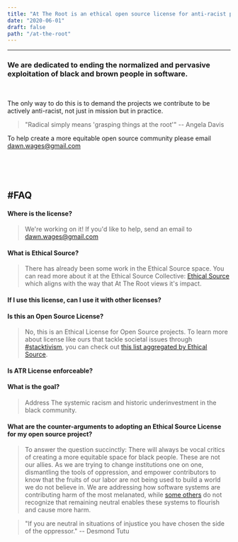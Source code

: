 ```yaml
---
title: "At The Root is an ethical open source license for anti-racist projects"
date: "2020-06-01"
draft: false
path: "/at-the-root"
---
```

--------------------
### We are dedicated to ending the normalized and pervasive exploitation of black and brown people in software.

&nbsp; 

The only way to do this is to demand the projects we contribute to be actively anti-racist, not just in mission but in practice. 



> "Radical simply means 'grasping things at the root'"
> -- Angela Davis



To help create a more equitable open source community please email [dawn.wages@gmail.com](mailto:dawn.wages@gmail.com)

&nbsp; 

&nbsp; 
 

#FAQ
--------------------
#### Where is the license?
> We're working on it! If you'd like to help, send an email to [dawn.wages@gmail.com](mailto:dawn.wages@gmail.com)

#### What is Ethical Source?
> There has already been some work in the Ethical Source space. You can read more about it at the Ethical Source Collective: [Ethical Source](https://ethicalsource.dev/definition/) which aligns with the way that At The Root views it's impact. 

#### If I use this license, can I use it with other licenses?

#### Is this an Open Source License?
> No, this is an Ethical License for Open Source projects. To learn more about license like ours that tackle societal issues through [#stacktivism](https://stacktivism.com/post/634407295913213952), you can check out [this list aggregated by Ethical Source](https://ethicalsource.dev/licenses/).

#### Is ATR License enforceable?

#### What is the goal?
> Address The systemic racism and historic underinvestment in the black community.

#### What are the counter-arguments to adopting an Ethical Source License for my open source project?
> To answer the question succinctly: There will always be vocal critics of creating a more equitable space for black people. These are not our allies. As we are trying to change institutions one on one, dismantling the tools of oppression, and empower contributors to know that the fruits of our labor are not being used to build a world we do not believe in. We are addressing how software systems are contributing harm of the most melanated, while [some others](https://www.techrepublic.com/article/how-jshint-learned-the-hard-way-not-to-use-ethical-source-licensing/) do not recognize that remaining neutral enables these systems to flourish and cause more harm.

> "If you are neutral in situations of injustice you have chosen the side of the oppressor."
> -- Desmond Tutu